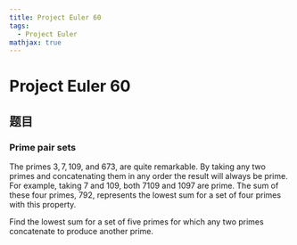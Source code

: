 ```yaml
---
title: Project Euler 60
tags:
  - Project Euler
mathjax: true
---
```

<escape><!-- more --></escape>

# Project Euler 60
## 题目
### Prime pair sets

The primes $3, 7, 109,$ and $673$, are quite remarkable. By taking any two primes and concatenating them in any order the result will always be prime. For example, taking $7$ and $109$, both $7109$ and $1097$ are prime. The sum of these four primes, $792$, represents the lowest sum for a set of four primes with this property.

Find the lowest sum for a set of five primes for which any two primes concatenate to produce another prime.
